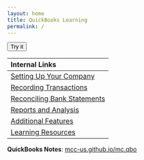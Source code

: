 ```yaml
---
layout: home
title: QuickBooks Learning
permalink: /
---
```



<button onclick="myFunction()">Try it</button>

<script>
function myFunction() {
  window.open("https://www.w3schools.com");
}
</script>

|Internal Links|
|:-|
|[Setting Up Your Company]()|
|[Recording Transactions]()|
|[Reconciling Bank Statements]()|
|[Reports and Analysis]()|
|[Additional Features]()|
|[Learning Resources]()|



**QuickBooks Notes**: [mcc-us.github.io/mc.qbo](https://mcc-us.github.io/mc.qbo/)
